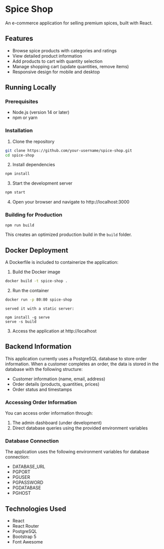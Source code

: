 # Spice Shop

An e-commerce application for selling premium spices, built with React.

## Features

- Browse spice products with categories and ratings
- View detailed product information
- Add products to cart with quantity selection
- Manage shopping cart (update quantities, remove items)
- Responsive design for mobile and desktop

## Running Locally

### Prerequisites

- Node.js (version 14 or later)
- npm or yarn

### Installation

1. Clone the repository

```bash
git clone https://github.com/your-username/spice-shop.git
cd spice-shop
```

2. Install dependencies

```bash
npm install
```

3. Start the development server

```bash
npm start
```

4. Open your browser and navigate to http://localhost:3000

### Building for Production

```bash
npm run build
```

This creates an optimized production build in the `build` folder.

## Docker Deployment

A Dockerfile is included to containerize the application:

1. Build the Docker image

```bash
docker build -t spice-shop .
```

2. Run the container

```bash
docker run -p 80:80 spice-shop
```

```
served it with a static server:

npm install -g serve
serve -s build

```

3. Access the application at http://localhost

## Backend Information

This application currently uses a PostgreSQL database to store order information. When a customer completes an order, the data is stored in the database with the following structure:

- Customer information (name, email, address)
- Order details (products, quantities, prices)
- Order status and timestamps

### Accessing Order Information

You can access order information through:

1. The admin dashboard (under development)
2. Direct database queries using the provided environment variables

### Database Connection

The application uses the following environment variables for database connection:

- DATABASE_URL
- PGPORT
- PGUSER
- PGPASSWORD
- PGDATABASE
- PGHOST

## Technologies Used

- React
- React Router
- PostgreSQL
- Bootstrap 5
- Font Awesome
